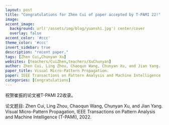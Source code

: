 ```yaml
---
layout: post
title: "Congratulations for Zhen Cui of paper accepted by T-PAMI 22!"
image:
accent_image:
  background: url('/assets/img/blog/yuanshi.jpg') center/cover
  overlay: false
accent_color: '#ccc'
theme_color: '#ccc'
invert_sidebar: true
description: "recent paper."
tags: [Zhen Cui,Chunyan Xu]
websites: [teachers/CuiZhen,teachers/XuChunyan]
author: Zhen Cui, Ling Zhou, Chaoqun Wang, Chunyan Xu, and Jian Yang.
paper_title: Visual Micro-Pattern Propagation.
paper: IEEE Transactions on Pattern Analysis and Machine Intelligence (T-PAMI) 22.
categories: [Congratulations]
---
```

祝贺崔振的论文被T-PAMI 22收录。

论文题目: Zhen Cui, Ling Zhou, Chaoqun Wang, Chunyan Xu, and Jian Yang. Visual Micro-Pattern Propagation, IEEE Transactions on Pattern Analysis and Machine Intelligence (T-PAMI), 2022.
